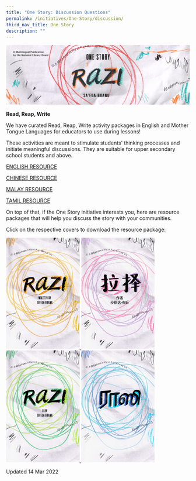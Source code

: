 ```yaml
---
title: "One Story: Discussion Questions"
permalink: /initiatives/One-Story/discussion/
third_nav_title: One Story
description: ""
---
```


![banner Razi](/images/one-story-razi/OS21%20Website%20Banner.jpg)

**Read, Reap, Write**

We have curated Read, Reap, Write activity packages in English and Mother Tongue Languages for educators to use during lessons!  

These activities are meant to stimulate students’ thinking processes and initiate meaningful discussions.  They are suitable for upper secondary school students and above. 

[ENGLISH RESOURCE](/files/RRW%20Activity_English%20with%20cover%20letter%20and%20report%20form_final.pdf)

[CHINESE RESOURCE](/files/RRW%20Activity_CL.pdf)

[MALAY RESOURCE](/files/RRW%20Activity_ML-2.pdf)

[TAMIL RESOURCE](/files/RRW%20Activity_TL.pdf)

On top of that, if the One Story initiative interests you, here are resource packages that will help you discuss the story with your communities. 

Click on the respective covers to download the resource package:

<a href="/files/One%20Story%20Resource%20Package_EL_26Oct.pdf" target="_blank">
   <img src="/images/one-story-razi/OS21%20Cover_English.jpg" style="width:40%" alt="Razi"/>
</a>

<a href="/files/One%20Story%20Resource%20Package_CL_27Oct.pdf" target="_blank">
   <img src="/images/one-story-razi/OS21%20Cover_Chinese.jpg" style="width:40%" alt="Razi"/>
</a>

<a href="/files/One%20Story%20Resource%20Package_ML_26Oct.pdf" target="_blank">
   <img src="/images/one-story-razi/OS21%20Cover_Malay.jpg" style="width:40%" alt="Razi"/>
</a>

<a href="/files/One%20Story%20Resource%20Package_TL_26Oct.pdf" target="_blank">
   <img src="/images/one-story-razi/OS21%20Cover_Tamil.jpg" style="width:40%" alt="Razi"/>
</a>


Updated 14 Mar 2022
